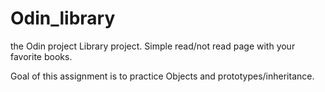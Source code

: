 # Odin_library

the Odin project Library project. Simple read/not read page with your favorite books.

Goal of this assignment is to practice Objects and prototypes/inheritance.
